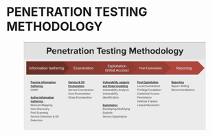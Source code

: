 # PENETRATION TESTING METHODOLOGY

<figure><img src=".gitbook/assets/image (1) (1).png" alt=""><figcaption></figcaption></figure>

